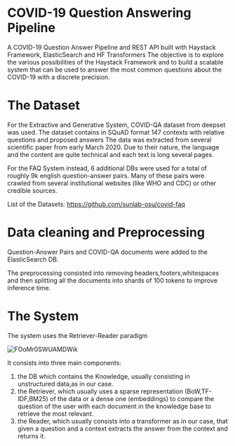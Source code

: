 # COVID-19 Question Answering Pipeline
A COVID-19 Question Answer Pipeline and REST API built with Haystack Framework, ElasticSearch and HF Transformers
The objective is to explore the various possibilities of the Haystack Framework and to build a scalable system that can be used to answer the most common questions about the COVID-19 with a discrete precision.

# The Dataset
For the Extractive and Generative System, COVID-QA dataset from deepset was used. The dataset contains in SQuAD format 147 contexts with relative questions and proposed answers
The data was extracted from several scientific paper from early March 2020. Due to their nature, the language and the content are quite technical and each text is long several pages.

For the FAQ System instead, 6 additional DBs were used for a total of roughly 9k english question-answer pairs. Many of these pairs were crawled from several institutional websites (like WHO and CDC) or other credible sources.

List of the Datasets:
https://github.com/sunlab-osu/covid-faq

# Data cleaning and Preprocessing

Question-Answer Pairs and COVID-QA documents were added to the ElasticSearch DB.

The preprocessing consisted into removing headers,footers,whitespaces and then splitting all the documents into shards of 100 tokens to improve inference time.

# The System

The system uses the Retriever-Reader paradigm

![FOoMr0SWUAMDWik](https://user-images.githubusercontent.com/100691347/229138180-0319477e-7e92-434f-b976-9c47523f2f7e.png)


It consists into three main components: 
  1.  the DB which contains the Knowledge, usually consisting in unstructured data,as in our case.
  2.  the Retriever, which usually uses a sparse representation (BoW,TF-IDF,BM25) of the data or a dense one (embeddings) to compare the question of the user with each document in the knowledge base to retrieve the most relevant.
  3. the Reader, which usually consists into a transformer as in our case, that given a question and a context extracts the answer from the context and returns it.
  
  
